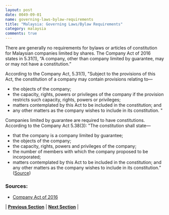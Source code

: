 ```yaml
---
layout: post
date: 0049-09-01
name: governing-laws-bylaw-requirements
title: "Malaysia: Governing Laws/Bylaw Requirements"
category: malaysia
comments: true
---
```


There are generally no requirements for bylaws or articles of constitution for Malaysian companies limited by shares. The Company Act of 2016 states in 5.31(1), “A company, other than company limited by guarantee, may or may not have a constitution.” 

According to the Company Act, 5.31(1),
"Subject to the provisions of this Act, the constitution of a company may contain provisions relating to—
- the objects of the company; 
- the capacity, rights, powers or privileges of the company if the provision restricts such capacity, rights, powers or privileges; 
- matters contemplated by this Act to be included in the constitution; and 
- any other matters as the company wishes to include in its constitution. "

Companies limited by guarantee are required to have constitutions. According to the Company Act 5.38(3):
"The constitution shall state—
- that the company is a company limited by guarantee;
- the objects of the company;
- the capacity, rights, powers and privileges of the company; 
- the number of members with which the company proposed to be incorporated; 
- matters contemplated by this Act to be included in the constitution; and any other matters as the company wishes to include in its constitution.”
([Source](https://www.ssm.com.my/sites/default/files/companies_act_2016/aktabi_20160915_companiesact2016act777_0.pdf))

### Sources:
* [Company Act of 2016](https://www.ssm.com.my/sites/default/files/companies_act_2016/aktabi_20160915_companiesact2016act777_0.pdf)


| **[Previous Section]( https://neo-project.github.io/global-blockchain-compliance-hub//malaysia/malaysia-tax-and-auditing-requirements.html)** | **[Next Section]( https://neo-project.github.io/global-blockchain-compliance-hub//malaysia/malaysia-laws-token-sales.html)** |
